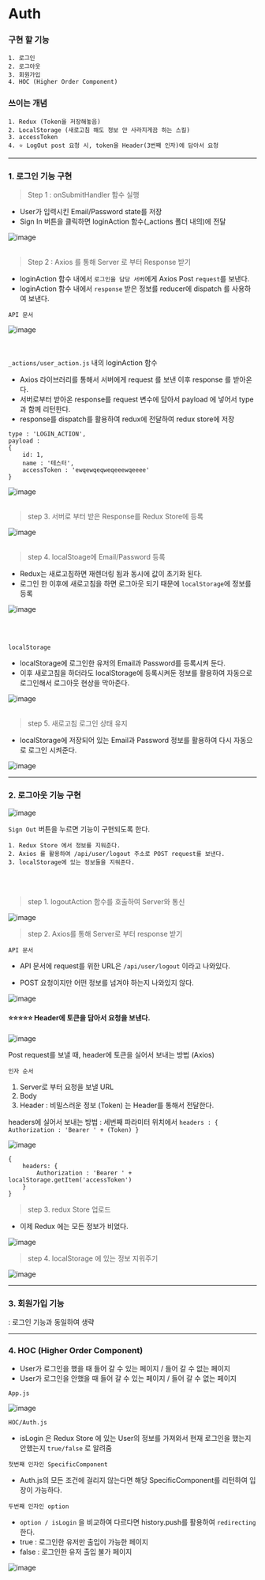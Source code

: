 # Auth

### 구현 할 기능
```
1. 로그인 
2. 로그아웃
3. 회원가입
4. HOC (Higher Order Component)
```

### 쓰이는 개념 
```
1. Redux (Token을 저장해놓음)
2. LocalStorage (새로고침 해도 정보 안 사라지게끔 하는 스킬)
3. accessToken 
4. ⭐ LogOut post 요청 시, token을 Header(3번째 인자)에 담아서 요청 
```

---

### 1. 로그인 기능 구현

> Step 1 : onSubmitHandler 함수 실행
* User가 입력시킨 Email/Password state를 저장
* Sign In 버튼을 클릭하면 loginAction 함수(_actions 폴더 내의)에 전달

![image](https://user-images.githubusercontent.com/63600953/133925064-b1a37d6c-2b8b-49cf-a048-88f1c546c37c.png)
</br></br>
> Step 2 : Axios 를 통해 Server 로 부터 Response 받기
* loginAction 함수 내에서 `로그인을 담당 서버`에게 Axios Post `request`를 보낸다. 
* loginAction 함수 내에서 `response` 받은 정보를 reducer에 dispatch 를 사용하여 보낸다. 

`API 문서`

![image](https://user-images.githubusercontent.com/63600953/133925387-9fe08cd5-332f-4a2d-b339-74cd107d8840.png)

</br></br>
`_actions/user_action.js` 내의 loginAction 함수
* Axios 라이브러리를 통해서 서버에게 request 를 보낸 이후 response 를 받아온다. 
* 서버로부터 받아온 response를 request 변수에 담아서 payload 에 넣어서 type과 함께 리턴한다.
* response를 dispatch를 활용하여 redux에 전달하여 redux store에 저장

```
type : 'LOGIN_ACTION', 
payload : 
{
    id: 1,
    name : '테스터',
    accessToken : 'ewqewqeqweqeeewqeeee'
}
```

![image](https://user-images.githubusercontent.com/63600953/133925672-09533bd8-4fbe-416a-bb4a-3d02e65de457.png)
</br></br>

> step 3. 서버로 부터 받은 Response를 Redux Store에 등록 

![image](https://user-images.githubusercontent.com/63600953/133926040-ffbbc649-91d2-4c6b-a340-9a76dcf9ee9c.png)
</br></br>

> step 4. localStoage에 Email/Password 등록
* Redux는 새로고침하면 재렌더링 됨과 동시에 값이 초기화 된다. 
* 로그인 한 이후에 새로고침을 하면 로그아웃 되기 때문에 `localStorage`에 정보를 등록

![image](https://user-images.githubusercontent.com/63600953/133926191-24427403-f975-4438-8b33-7c43c6abc7c2.png)

</br></br>

`localStorage`
* localStorage에 로그인한 유저의 Email과 Password를 등록시켜 둔다. 
* 이후 새로고침을 하더라도 localStorage에 등록시켜둔 정보를 활용하여 자동으로 로그인해서 로그아웃 현상을 막아준다.

![image](https://user-images.githubusercontent.com/63600953/133926322-fcbc0cf2-525d-4b47-90ed-21bb4c24d5c8.png)
</br></br>

> step 5. 새로고침 로그인 상태 유지
* localStorage에 저장되어 있는 Email과 Password 정보를 활용하여 다시 자동으로 로그인 시켜준다. 

![image](https://user-images.githubusercontent.com/63600953/133926519-5c23059c-8ff5-48fb-8b39-6a7c24c0ac32.png)

---
### 2. 로그아웃 기능 구현

![image](https://user-images.githubusercontent.com/63600953/133926600-61a5461b-c168-4c6f-9385-b3ad09fd97d6.png)

`Sign Out` 버튼을 누르면 기능이 구현되도록 한다. 

```
1. Redux Store 에서 정보를 지워준다. 
2. Axios 를 활용하여 /api/user/logout 주소로 POST request를 보낸다.
3. localStorage에 있는 정보들을 지워준다. 
```
</br></br>
> step 1. logoutAction 함수를 호출하여 Server와 통신

![image](https://user-images.githubusercontent.com/63600953/133926821-a5ec68bd-e077-428d-bd77-22e35fbbb4b8.png)

> step 2. Axios를 통해 Server로 부터 response 받기

`API 문서`
* API 문서에 request를 위한 URL은 `/api/user/logout` 이라고 나와있다. 
  

* POST 요청이지만 어떤 정보를 넘겨야 하는지 나와있지 않다.

![image](https://user-images.githubusercontent.com/63600953/133926870-3e2ff5a2-ffbe-43bd-94b1-ffe9b5a6edf6.png)

#### ⭐⭐⭐⭐⭐ Header에 토큰을 담아서 요청을 보낸다.

![image](https://user-images.githubusercontent.com/63600953/133927052-7c712c2e-4db4-4664-8241-1496488168d2.png)

Post request를 보낼 때, header에 토큰을 실어서 보내는 방법 (Axios) </br>


`인자 순서`
1. Server로 부터 요청을 보낼 URL 
2. Body
3. Header : 비밀스러운 정보 (Token) 는 Header를 통해서 전달한다. 

headers에 실어서 보내는 방법 
: 세번째 파라미터 위치에서 `headers : { Authorization : 'Bearer ' + (Token) } `

![image](https://user-images.githubusercontent.com/63600953/133927814-a93fecd9-18bd-442b-b27a-6396f18004ce.png)

```
{
    headers: {
        Authorization : 'Bearer ' +  localStorage.getItem('accessToken')
    }
}
```

> step 3. redux Store 업로드 

* 이제 Redux 에는 모든 정보가 비었다. 

![image](https://user-images.githubusercontent.com/63600953/133927246-06a334ea-7db5-4cd8-87ef-790517a79551.png)

> step 4. localStorage 에 있는 정보 지워주기

![image](https://user-images.githubusercontent.com/63600953/133927285-2177dab7-0a56-4f04-a1a5-31e6fcaab2f3.png)

---

### 3. 회원가입 기능 
: 로그인 기능과 동일하여 생략

---
### 4. HOC (Higher Order Component)

* User가 로그인을 했을 때 들어 갈 수 있는 페이지 / 들어 갈 수 없는 페이지
* User가 로그인을 안했을 때 들어 갈 수 있는 페이지 / 들어 갈 수 없는 페이지

`App.js`

![image](https://user-images.githubusercontent.com/63600953/133927435-2fe0d5c9-e303-43c5-8a47-f72b3d8241d5.png)

`HOC/Auth.js`
* isLogin 은 Redux Store 에 있는 User의 정보를 가져와서 현재 로그인을 했는지 안했는지 `true/false` 로 알려줌

`첫번째 인자인 SpecificComponent`
* Auth.js의 모든 조건에 걸리지 않는다면 해당 SpecificComponent를 리턴하여 입장이 가능하다.

`두번째 인자인 option` 
* `option / isLogin` 을 비교하여 다르다면 history.push를 활용하여 `redirecting` 한다. 
* true : 로그인한 유저만 출입이 가능한 페이지
* false : 로그인한 유저 출입 불가 페이지

![image](https://user-images.githubusercontent.com/63600953/133927536-7d531645-2119-44e4-8165-a61b13311900.png)
